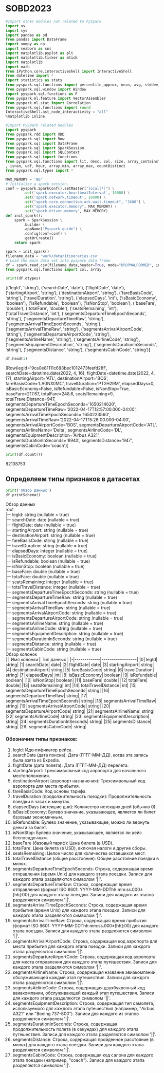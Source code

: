 # SOBD2023
```python
#Import other modules not related to PySpark
import os
import sys
import pandas as pd
from pandas import DataFrame
import numpy as np
import seaborn as sns
import matplotlib.pyplot as plt
import matplotlib.ticker as mtick
import matplotlib
import math
from IPython.core.interactiveshell import InteractiveShell
from datetime import *
import statistics as stats
from pyspark.sql.functions import percentile_approx, mean, avg, stddev, min, max, when, col, count, length, lag, expr, percent_rank
from pyspark.sql.window import Window
import pyspark.sql.functions as F
from pyspark.ml.feature import VectorAssembler
from pyspark.ml.stat import Correlation
from pyspark.sql.functions import round
InteractiveShell.ast_node_interactivity = "all" 
%matplotlib inline

#Import PySpark related modules
import pyspark
from pyspark.rdd import RDD
from pyspark.sql import Row
from pyspark.sql import DataFrame
from pyspark.sql import SparkSession
from pyspark.sql import SQLContext
from pyspark.sql import functions
from pyspark.sql.functions import lit, desc, col, size, array_contains\
, isnan, udf, hour, array_min, array_max, countDistinct
from pyspark.sql.types import *

MAX_MEMORY = '8G'
# Initialize a spark session.
conf = pyspark.SparkConf().setMaster("local[*]") \
        .set('spark.executor.heartbeatInterval', 10000) \
        .set('spark.network.timeout', 10000) \
        .set("spark.core.connection.ack.wait.timeout", "3600") \
        .set("spark.executor.memory", MAX_MEMORY) \
        .set("spark.driver.memory", MAX_MEMORY)
def init_spark():
    spark = SparkSession \
        .builder \
        .appName("Pyspark guide") \
        .config(conf=conf) \
        .getOrCreate()
    return spark

spark = init_spark()
filename_data = 'work/data/itineraries.csv'
# Load the main data set into pyspark data frame 
df = spark.read.csv(filename_data,header=True, mode="DROPMALFORMED", inferSchema=True)
from pyspark.sql.functions import col, array

print(df.dtypes)
```
[('legId', 'string'), ('searchDate', 'date'), ('flightDate', 'date'), ('startingAirport', 'string'), ('destinationAirport', 'string'), ('fareBasisCode', 'string'), ('travelDuration', 'string'), ('elapsedDays', 'int'), ('isBasicEconomy', 'boolean'), ('isRefundable', 'boolean'), ('isNonStop', 'boolean'), ('baseFare', 'double'), ('totalFare', 'double'), ('seatsRemaining', 'int'), ('totalTravelDistance', 'int'), ('segmentsDepartureTimeEpochSeconds', 'string'), ('segmentsDepartureTimeRaw', 'string'), ('segmentsArrivalTimeEpochSeconds', 'string'), ('segmentsArrivalTimeRaw', 'string'), ('segmentsArrivalAirportCode', 'string'), ('segmentsDepartureAirportCode', 'string'), ('segmentsAirlineName', 'string'), ('segmentsAirlineCode', 'string'), ('segmentsEquipmentDescription', 'string'), ('segmentsDurationInSeconds', 'string'), ('segmentsDistance', 'string'), ('segmentsCabinCode', 'string')]
```python
df.head(1)
```
[Row(legId='9ca0e81111c683bec1012473feefd28f', searchDate=datetime.date(2022, 4, 16), flightDate=datetime.date(2022, 4, 17), startingAirport='ATL', destinationAirport='BOS', fareBasisCode='LA0NX0MC', travelDuration='PT2H29M', elapsedDays=0, isBasicEconomy=False, isRefundable=False, isNonStop=True, baseFare=217.67, totalFare=248.6, seatsRemaining=9, totalTravelDistance=947, segmentsDepartureTimeEpochSeconds='1650214620', segmentsDepartureTimeRaw='2022-04-17T12:57:00.000-04:00', segmentsArrivalTimeEpochSeconds='1650223560', segmentsArrivalTimeRaw='2022-04-17T15:26:00.000-04:00', segmentsArrivalAirportCode='BOS', segmentsDepartureAirportCode='ATL', segmentsAirlineName='Delta', segmentsAirlineCode='DL', segmentsEquipmentDescription='Airbus A321', segmentsDurationInSeconds='8940', segmentsDistance='947', segmentsCabinCode='coach')]
```python
print(df.count())
```
82138753
## Определяем типы признаков в датасетах
```python
print('Обзор данных')
df.printSchema()
```
Обзор данных  
root  
 |-- legId: string (nullable = true)  
 |-- searchDate: date (nullable = true)  
 |-- flightDate: date (nullable = true)  
 |-- startingAirport: string (nullable = true)  
 |-- destinationAirport: string (nullable = true)  
 |-- fareBasisCode: string (nullable = true)  
 |-- travelDuration: string (nullable = true)  
 |-- elapsedDays: integer (nullable = true)  
 |-- isBasicEconomy: boolean (nullable = true)  
 |-- isRefundable: boolean (nullable = true)  
 |-- isNonStop: boolean (nullable = true)  
 |-- baseFare: double (nullable = true)  
 |-- totalFare: double (nullable = true)  
 |-- seatsRemaining: integer (nullable = true)  
 |-- totalTravelDistance: integer (nullable = true)  
 |-- segmentsDepartureTimeEpochSeconds: string (nullable = true)  
 |-- segmentsDepartureTimeRaw: string (nullable = true)  
 |-- segmentsArrivalTimeEpochSeconds: string (nullable = true)  
 |-- segmentsArrivalTimeRaw: string (nullable = true)  
 |-- segmentsArrivalAirportCode: string (nullable = true)  
 |-- segmentsDepartureAirportCode: string (nullable = true)  
 |-- segmentsAirlineName: string (nullable = true)  
 |-- segmentsAirlineCode: string (nullable = true)  
 |-- segmentsEquipmentDescription: string (nullable = true)  
 |-- segmentsDurationInSeconds: string (nullable = true)  
 |-- segmentsDistance: string (nullable = true)  
 |-- segmentsCabinCode: string (nullable = true)  
 Обзор колонок  
| | Имя колонки |	Тип данных |
|-|-------------|------------------|
|0|	legId|	string|
|1|	searchDate|	date|
|2|	flightDate|	date|
|3|	startingAirport|	string|
|4|	destinationAirport|	string|
|5|	fareBasisCode|	string|
|6|	travelDuration|	string|
|7|	elapsedDays|	int|
|8|	isBasicEconomy|	boolean|
|9|	isRefundable|	boolean|
|10|	isNonStop|	boolean|
|11|	baseFare|	double|
|12|	totalFare|	double|
|13|	seatsRemaining|	int|
|14|	totalTravelDistance|	int|
|15|	segmentsDepartureTimeEpochSeconds|	string|
|16|	segmentsDepartureTimeRaw|	string|
|17|	segmentsArrivalTimeEpochSeconds|	string|
|18|	segmentsArrivalTimeRaw|	string|
|19|	segmentsArrivalAirportCode|	string|
|20|	segmentsDepartureAirportCode|	string|
|21|	segmentsAirlineName|	string|
|22|	segmentsAirlineCode|	string|
|23|	segmentsEquipmentDescription|	string|
|24|	segmentsDurationInSeconds|	string|
|25|	segmentsDistance|	string|
|26|	segmentsCabinCode|	string|
### Обозначим типы признаков:
1. legId: Идентификатор рейса.  
1. searchDate (дата поиска): Дата (ГГГГ-ММ-ДД), когда эта запись была взята из Expedia.  
1. flightDate (дата полета): Дата (ГГГГ-ММ-ДД) перелета.  
1. startingAirport: Трехсимвольный код аэропорта для начального местоположения.  
1. destinationAirport (аэропорт назначения): Трехсимвольный код аэропорта для места прибытия.  
1. fareBasisCode: Код основы тарифа.  
1. travelDuration (продолжительность поездки): Продолжительность поездки в часах и минутах.  
1. elapsedDays (истекшие дни): Количество истекших дней (обычно 0).  
1. isBasicEconomy: Булево значение, указывающее, является ли билет базовым экономичным.  
1. isRefundable: Булево значение, указывающее, можно ли вернуть деньги за билет.  
1. isNonStop: Булево значение, указывающее, является ли рейс беспосадочным.  
1. baseFare (базовый тариф): Цена билета (в USD).  
1. totalFare: Цена билета (в USD), включая налоги и другие сборы.  
1. seatsRemaining: Целое число для количества оставшихся мест.  
1. totalTravelDistance (общее расстояние): Общее расстояние поездки в милях.  
1. segmentsDepartureTimeEpochSeconds: Строка, содержащая время отправления (время Unix) для каждого этапа поездки. Записи для каждого этапа разделяются символом '||'.  
1. segmentsDepartureTimeRaw: Строка, содержащая время отправления (формат ISO 8601: YYYY-MM-DDThh:mm:ss.000±[hh]:00) для каждого этапа поездки. Записи для каждого из этапов разделяются символом '||'.  
1. segmentsArrivalTimeEpochSeconds: Строка, содержащая время прибытия (время Unix) для каждого этапа поездки. Записи для каждого этапа разделяются символом '||'.  
1. segmentsArrivalTimeRaw: Строка, содержащая время прибытия (формат ISO 8601: YYYY-MM-DDThh:mm:ss.000±[hh]:00) для каждого этапа поездки. Записи для каждого этапа разделяются символом '||'.  
1. segmentsArrivalAirportCode: Строка, содержащая код аэропорта для места прибытия для каждого этапа поездки. Записи для каждого этапа разделяются символом '||'.  
1. segmentsDepartureAirportCode: Строка, содержащая код аэропорта для места отправления для каждого этапа путешествия. Записи для каждого этапа разделяются символом '||'.  
1. segmentsAirlineName: Строка, содержащая название авиакомпании, обслуживающей каждый этап путешествия. Записи для каждого этапа разделяются символом '||'.  
1. segmentsAirlineCode: Строка, содержащая двухбуквенный код авиакомпании, обслуживающей каждый этап путешествия. Записи для каждого этапа разделяются символом '||'.  
1. segmentsEquipmentDescription: Строка, содержащая тип самолета, используемого для каждого этапа путешествия (например, "Airbus A321" или "Boeing 737-800"). Записи для каждого из этапов разделяются символом '||'.  
1. segmentsDurationInSeconds: Строка, содержащая продолжительность полета (в секундах) для каждого этапа путешествия. Записи для каждого этапа разделяются символом '||'.  
1. segmentsDistance: Строка, содержащая пройденное расстояние (в милях) для каждого этапа поездки. Записи для каждого этапа разделяются символом '||'.  
1. segmentsCabinCode: Строка, содержащая код салона для каждого этапа поездки (например, "coach"). Записи для каждого этапа разделяются символом '||'.  
